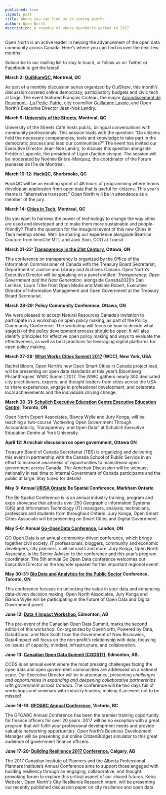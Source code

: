 ```yaml
---
published: true
layout: post
title: Where you can find us in coming months
author: Open North
description: A roundup of where OpenNorth worked in 2017.
---
```

Open North is an active leader in helping the advancement of the open
data community across Canada. Here's where you can find us over the next
few months!

Subscribe to our mailing list to stay in touch, or follow us on Twitter
or Facebook to get the latest!

**March 2:
[OuiShareQC](https://www.facebook.com/events/782164488600861/),
Montreal, QC**

As part of a monthly discussion series organized by OuiShare, this
month’s discussion covered online democracy, participatory budgets and
civic tech at large. The event featured François Croteau, the mayor
[Arrondissement de Rosemont - La
Petite-Patrie](https://www.facebook.com/arrondissementRPP/), city
councillor [Guillaume
Lavoie](https://www.facebook.com/guillaumelavoie.intl), and Open North’s
Executive Director Jean-Noé Landry.

**March 9: [University of the
Streets](https://www.concordia.ca/content/shared/en/events/offices/vpaer/oce/2017/03/09/2017-03-09_representative-democracy.html),
Montreal, QC**

University of the Streets Café hosts public, bilingual conversations
with community professionals. This session leads with the question: “Do
citizens hold the necessary competencies, tools and knowledge to take
part in the democratic process and lead our communities?” The event has
invited our Executive Director Jean-Noé Landry, to discuss this question
alongside Frédéric Lapointe, the president of Ligue d’action civique.
The session will be moderated by Noémie Brière-Marquez, the coordinator
of the Forum jeunesse de l’île de Montréal.

**March 10-12: [HackQC](http://hackqc.ca/horaire/),
Sherbrooke, QC**

HackQC will be an exciting sprint of 48 hours of programming where teams
develop an application from open data that is useful for citizens. This
year’s theme is “alternative transport.” Open North will be in
attendance as a member of the jury.

**March 14: [Cities in
Tech](https://www.meetup.com/fr-FR/Cities-in-Tech/events/237762337/?eventId=237762337),
Montreal, QC**

Do you want to harness the power of technology to change the way cities
are used and developed and to make them more sustainable and
people-friendly? That’s the question for the inaugural event of this new
Cities in Tech meetup series. We’ll be sharing our experience alongside
Beatrice Couture from InnoCité MTL and Jack Sion, COO at Transit.

**March 21-23: [Transparency in the 21st
Century](http://www.oic-ci.gc.ca/transparencyconference/index.html),
Ottawa, ON**

This conference on transparency is organized by the Office of the
Information Commissioner of Canada with the Treasury Board Secretariat,
Department of Justice and Library and Archives Canada. Open North’s
Executive Director will be speaking on a panel entitled: *Transparency:
Open Government and the Next Generation,* alongside Canada2020’s Dan
Lenihan, Laura Tribe from Open Media and Mélanie Robert, Executive
Director of Information Management and Open Government at the Treasury
Board Secretariat.

**March 28-29: Policy Community Conference, Ottawa, ON**

We were pleased to accept Natural Resources Canada’s invitation to
participate in a workshop on open policy making, as part of the Policy
Community Conference. The workshop will focus on how to decide what
stage(s) of the policy development process should be open. It will also
identify principles for effective open policy making and ways to
evaluate the effectiveness, as well as best practices for leveraging
digital platforms for open policy making.

**March 27-29: [What Works Cities Summit
2017](https://whatworkscities.bloomberg.org/) (WCC), New York,
USA**

Rachel Bloom, Open North’s new Open Smart Cities in Canada project lead,
will be presenting on open data standards at this year’s Bloomberg
Philanthropies’ WWC Summit 2017. The WWC gathers nearly 300 dedicated
city practitioners, experts, and thought leaders from cities across the
USA to share experiences, engage in professional development, and
celebrate local achievements and the individuals driving change.

**March 30-31: [Schulich Executive Education Centre Executive Education Centre](http://seec.schulich.yorku.ca/), Toronto, ON**

Open North Expert Associates, Bianca Wylie and Jury Konga, will be teaching a two-course "Achieving Open Government Through Accountability, Transparency, and Open Data" at Schulich Executive Education Centre at York University.


**April 12: Armchair discussion on open government, Ottawa ON**

Treasury Board of Canada Secretariat (TBS) is organizing and delivering
this event in partnership with the Canada School of Public Service in an
effort to increase awareness of opportunities to mainstream open
government across Canada. The Armchair Discussion will be webcast
nationally in real time to internal Government of Canada participants
and the public at large. Stay tuned for details!

**May 3: Annual [URISA Ontario](http://www.urisaontario.ca/)
Be Spatial Conference, Markham Ontario**

The Be Spatial Conference is is an annual industry training, program and
expo showcase that attracts over 250 Geographic Information Systems
(GIS) and Information Technology (IT) managers, analysts, technicians,
professors and students from throughout Ontario. Jury Konga, Open Smart
Cities Associate will be presenting on Smart Cities and Digital
Government.

**May 5-6: Annual [Go-OpenData
Conference](http://go-opendata.ca/), London, ON**

GO Open Data is an annual community-driven conference, which brings
together civil society, IT professionals, bloggers, community and
economic developers, city planners, civil servants and more. Jury Konga,
Open North Associate, is the Senior Advisor to the conference and this
year’s program coordinator. The 5th annual Go Open Data conference
welcomes our Executive Director as the keynote speaker for this
important regional event!

**May 30-31: [Big Data and Analytics for the Public
Sector](http://www.infonex.ca/1250/index.shtml) Conference,
Toronto, ON**

This conference focuses on unlocking the value in your data and
enhancing data-driven decision making. Open North Associates, Jury Konga
and Bianca Wylie will be participating in the Future of Open Data and
Digital Government panel.

**June 12: [Data 4 Impact
Workshop](http://opendatasummit.ca/), Edmonton, AB**

This pre-event of the Canadian Open Data Summit, marks the second
edition of this workshop. Co-organized by OpenNorth, Powered by Data,
Data4Good, and Nick Scott from the Government of New Brunswick,
Data4Impact will focus on the non-profit’s relationship with data,
focusing on issues of capacity, mindset, infrastructure, and
collaboration.

**June 13: [Canadian Open Data Summit
(CODS17)](http://opendatasummit.ca/), Edmonton, AB.**

CODS is an annual event where the most pressing challenges facing the
open data and open government communities are addressed on a national
scale. Our Executive Director will be in attendance, presenting
*challenges and opportunities in expanding and deepening collaborative
partnerships with government across Canada.* The conference will be two
days full of workshops and seminars with industry leaders, making it an
event not to be missed!

**June 14-16: [GFOABC Annual
Conference](https://www.gfoabc.ca/events/annual-conference/2017-conference/),
Victoria, BC**

The GFOABC Annual Conference has been the premier training opportunity
for finance officers for over 20 years. 2017 will be no exception with a
great program that will fulfill your professional development needs and
provide valuable networking opportunities. Open North’s Business
Development Manager will be presenting our online CitizenBudget
simulator to this great audience of government finance officers.

**June 17-20: [Building Resilience 2017 Conference](http://www.cip-icu.ca/Resilience2017), Calgary, AB**

The 2017 Canadian Institute of Planners and the Alberta Professional Planners Institute’s Annual Conference aims to support those engaged with building resiliency through an engaging, collaborative, and thought provoking forum to explore this critical aspect of our shared futures. Keira Webster, Open North's City Resilience Research Intern, will be presenting our recently published discussion paper on city resilience and open data.
